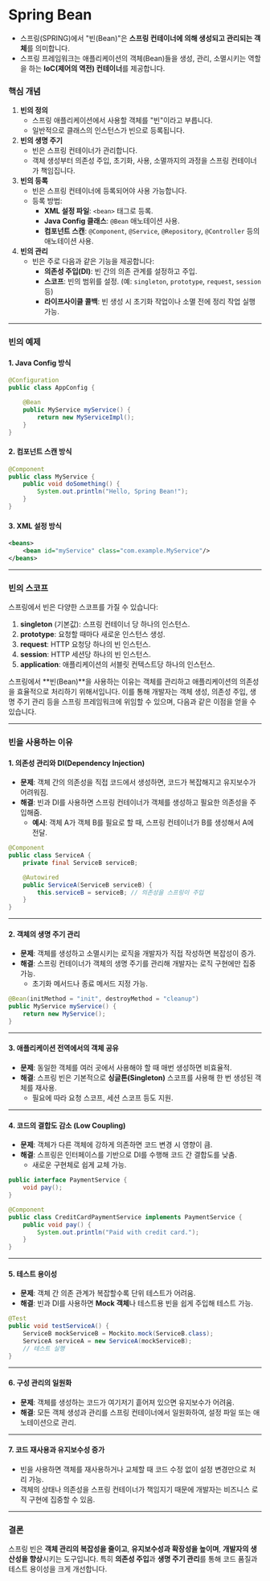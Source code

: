 
# Spring Bean
- 스프링(SPRING)에서 "빈(Bean)"은 **스프링 컨테이너에 의해 생성되고 관리되는 객체**를 의미합니다. 
- 스프링 프레임워크는 애플리케이션의 객체(Bean)들을 생성, 관리, 소멸시키는 역할을 하는 **IoC(제어의 역전) 컨테이너**를 제공합니다.
### 핵심 개념
1. **빈의 정의**
    - 스프링 애플리케이션에서 사용할 객체를 "빈"이라고 부릅니다.
    - 일반적으로 클래스의 인스턴스가 빈으로 등록됩니다.
2. **빈의 생명 주기**
    - 빈은 스프링 컨테이너가 관리합니다.
    - 객체 생성부터 의존성 주입, 초기화, 사용, 소멸까지의 과정을 스프링 컨테이너가 책임집니다.
3. **빈의 등록**
    - 빈은 스프링 컨테이너에 등록되어야 사용 가능합니다.
    - 등록 방법:
        - **XML 설정 파일**: `<bean>` 태그로 등록.
        - **Java Config 클래스**: `@Bean` 애노테이션 사용.
        - **컴포넌트 스캔**: `@Component`, `@Service`, `@Repository`, `@Controller` 등의 애노테이션 사용.
4. **빈의 관리**
    - 빈은 주로 다음과 같은 기능을 제공합니다:
        - **의존성 주입(DI)**: 빈 간의 의존 관계를 설정하고 주입.
        - **스코프**: 빈의 범위를 설정. (예: `singleton`, `prototype`, `request`, `session` 등)
        - **라이프사이클 콜백**: 빈 생성 시 초기화 작업이나 소멸 전에 정리 작업 실행 가능.

---

### 빈의 예제

#### 1. **Java Config 방식**
```java
@Configuration
public class AppConfig {

    @Bean
    public MyService myService() {
        return new MyServiceImpl();
    }
}
```
#### 2. **컴포넌트 스캔 방식**
```java
@Component
public class MyService {
    public void doSomething() {
        System.out.println("Hello, Spring Bean!");
    }
}
```
#### 3. **XML 설정 방식**
```xml
<beans>
    <bean id="myService" class="com.example.MyService"/>
</beans>
```
---
### 빈의 스코프
스프링에서 빈은 다양한 스코프를 가질 수 있습니다:
1. **singleton** (기본값): 스프링 컨테이너 당 하나의 인스턴스.
2. **prototype**: 요청할 때마다 새로운 인스턴스 생성.
3. **request**: HTTP 요청당 하나의 빈 인스턴스.
4. **session**: HTTP 세션당 하나의 빈 인스턴스.
5. **application**: 애플리케이션의 서블릿 컨텍스트당 하나의 인스턴스.

스프링에서 **빈(Bean)**을 사용하는 이유는 객체를 관리하고 애플리케이션의 의존성을 효율적으로 처리하기 위해서입니다. 이를 통해 개발자는 객체 생성, 의존성 주입, 생명 주기 관리 등을 스프링 프레임워크에 위임할 수 있으며, 다음과 같은 이점을 얻을 수 있습니다.

---

### **빈을 사용하는 이유**
#### 1. **의존성 관리와 DI(Dependency Injection)**
- **문제**: 객체 간의 의존성을 직접 코드에서 생성하면, 코드가 복잡해지고 유지보수가 어려워짐.
- **해결**: 빈과 DI를 사용하면 스프링 컨테이너가 객체를 생성하고 필요한 의존성을 주입해줌.
    - **예시**: 객체 A가 객체 B를 필요로 할 때, 스프링 컨테이너가 B를 생성해서 A에 전달.

```java
@Component
public class ServiceA {
    private final ServiceB serviceB;

    @Autowired
    public ServiceA(ServiceB serviceB) {
        this.serviceB = serviceB; // 의존성을 스프링이 주입
    }
}

```
---

#### 2. **객체의 생명 주기 관리**

- **문제**: 객체를 생성하고 소멸시키는 로직을 개발자가 직접 작성하면 복잡성이 증가.
- **해결**: 스프링 컨테이너가 객체의 생명 주기를 관리해 개발자는 로직 구현에만 집중 가능.
    - 초기화 메서드나 종료 메서드 지정 가능.
```java
@Bean(initMethod = "init", destroyMethod = "cleanup")
public MyService myService() {
    return new MyService();
}
```
---

#### 3. **애플리케이션 전역에서의 객체 공유**
- **문제**: 동일한 객체를 여러 곳에서 사용해야 할 때 매번 생성하면 비효율적.
- **해결**: 스프링 빈은 기본적으로 **싱글톤(Singleton)** 스코프를 사용해 한 번 생성된 객체를 재사용.
    - 필요에 따라 요청 스코프, 세션 스코프 등도 지원.

---

#### 4. **코드의 결합도 감소 (Low Coupling)**

- **문제**: 객체가 다른 객체에 강하게 의존하면 코드 변경 시 영향이 큼.
- **해결**: 스프링은 인터페이스를 기반으로 DI를 수행해 코드 간 결합도를 낮춤.
    - 새로운 구현체로 쉽게 교체 가능.

```java
public interface PaymentService {
    void pay();
}

@Component
public class CreditCardPaymentService implements PaymentService {
    public void pay() {
        System.out.println("Paid with credit card.");
    }
}
```

---

#### 5. **테스트 용이성**

- **문제**: 객체 간 의존 관계가 복잡할수록 단위 테스트가 어려움.
- **해결**: 빈과 DI를 사용하면 **Mock 객체**나 테스트용 빈을 쉽게 주입해 테스트 가능.

```java
@Test
public void testServiceA() {
    ServiceB mockServiceB = Mockito.mock(ServiceB.class);
    ServiceA serviceA = new ServiceA(mockServiceB);
    // 테스트 실행
}

```

---

#### 6. **구성 관리의 일원화**

- **문제**: 객체를 생성하는 코드가 여기저기 흩어져 있으면 유지보수가 어려움.
- **해결**: 모든 객체 생성과 관리를 스프링 컨테이너에서 일원화하여, 설정 파일 또는 애노테이션으로 관리.

---

#### 7. **코드 재사용과 유지보수성 증가**

- 빈을 사용하면 객체를 재사용하거나 교체할 때 코드 수정 없이 설정 변경만으로 처리 가능.
- 객체의 상태나 의존성을 스프링 컨테이너가 책임지기 때문에 개발자는 비즈니스 로직 구현에 집중할 수 있음.

---

### **결론**

스프링 빈은 **객체 관리의 복잡성을 줄이고**, **유지보수성과 확장성을 높이며**, **개발자의 생산성을 향상**시키는 도구입니다. 특히 **의존성 주입**과 **생명 주기 관리**를 통해 코드 품질과 테스트 용이성을 크게 개선합니다.

